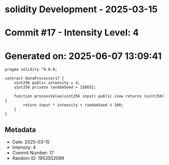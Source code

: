 ﻿# solidity Development - 2025-03-15
# Commit #17 - Intensity Level: 4
# Generated on: 2025-06-07 13:09:41
```solidity
pragma solidity ^0.8.0;

contract DataProcessor17 {
    uint256 public intensity = 4;
    uint256 private randomSeed = 316652;

    function processValue(uint256 input) public view returns (uint256) {
        return input * intensity + randomSeed % 100;
    }
}
```
## Metadata
- Date: 2025-03-15
- Intensity: 4
- Commit Number: 17
- Random ID: 1953552089
